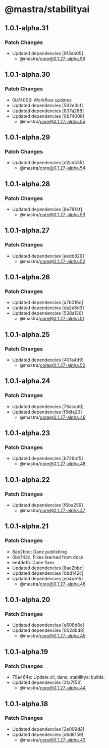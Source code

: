 # @mastra/stabilityai

## 1.0.1-alpha.31

### Patch Changes

- Updated dependencies [9f3ab05]
  - @mastra/core@0.1.27-alpha.56

## 1.0.1-alpha.30

### Patch Changes

- 0b74006: Workflow updates
- Updated dependencies [592e3cf]
- Updated dependencies [837a288]
- Updated dependencies [0b74006]
  - @mastra/core@0.1.27-alpha.55

## 1.0.1-alpha.29

### Patch Changes

- Updated dependencies [d2cd535]
  - @mastra/core@0.1.27-alpha.54

## 1.0.1-alpha.28

### Patch Changes

- Updated dependencies [8e7814f]
  - @mastra/core@0.1.27-alpha.53

## 1.0.1-alpha.27

### Patch Changes

- Updated dependencies [eedb829]
  - @mastra/core@0.1.27-alpha.52

## 1.0.1-alpha.26

### Patch Changes

- Updated dependencies [a7b016d]
- Updated dependencies [da2e8d3]
- Updated dependencies [538a136]
  - @mastra/core@0.1.27-alpha.51

## 1.0.1-alpha.25

### Patch Changes

- Updated dependencies [401a4d9]
  - @mastra/core@0.1.27-alpha.50

## 1.0.1-alpha.24

### Patch Changes

- Updated dependencies [79acad0]
- Updated dependencies [f5dfa20]
  - @mastra/core@0.1.27-alpha.49

## 1.0.1-alpha.23

### Patch Changes

- Updated dependencies [b726bf5]
  - @mastra/core@0.1.27-alpha.48

## 1.0.1-alpha.22

### Patch Changes

- Updated dependencies [f6ba259]
  - @mastra/core@0.1.27-alpha.47

## 1.0.1-alpha.21

### Patch Changes

- 8ae2bbc: Dane publishing
- 0bd142c: Fixes learned from docs
- ee4de15: Dane fixes
- Updated dependencies [8ae2bbc]
- Updated dependencies [0bd142c]
- Updated dependencies [ee4de15]
  - @mastra/core@0.1.27-alpha.46

## 1.0.1-alpha.20

### Patch Changes

- Updated dependencies [e608d8c]
- Updated dependencies [002d6d8]
  - @mastra/core@0.1.27-alpha.45

## 1.0.1-alpha.19

### Patch Changes

- 79a464e: Update cli, dane, stabilityai builds.
- Updated dependencies [2fa7f53]
  - @mastra/core@0.1.27-alpha.44

## 1.0.1-alpha.18

### Patch Changes

- Updated dependencies [2e099d2]
- Updated dependencies [d6d8159]
  - @mastra/core@0.1.27-alpha.43
